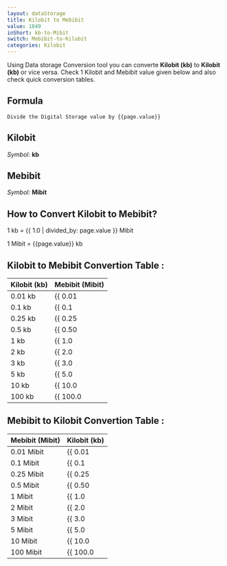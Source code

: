 ```yaml
---
layout: dataStorage
title: Kilobit to Mebibit
value: 1049
inShort: kb-to-Mibit
switch: Mebibit-to-Kilobit
categories: Kilobit
---
```


Using Data storage Conversion tool you can converte **Kilobit (kb)** to **Kilobit (kb)** or vice versa. Check 1 Kilobit and Mebibit value given below and also check quick conversion tables.

## Formula
`Divide the Digital Storage value by {{page.value}}`

## Kilobit
*Symbol:* **kb**

## Mebibit
*Symbol:* **Mibit**

## How to Convert Kilobit to Mebibit?

1 kb = {{ 1.0 | divided_by: page.value }} Mibit

1 Mibit = {{page.value}} kb


## Kilobit to Mebibit Convertion Table :

| Kilobit (kb) | Mebibit (Mibit) |
| ---- | ---- |
| 0.01 kb | {{ 0.01 | divided_by: page.value }} Mibit |
| 0.1 kb | {{ 0.1 | divided_by: page.value }} Mibit |
| 0.25 kb | {{ 0.25 | divided_by: page.value }} Mibit |
| 0.5 kb | {{ 0.50 | divided_by: page.value }} Mibit |
| 1 kb | {{ 1.0 | divided_by: page.value }} Mibit |
| 2 kb | {{ 2.0 | divided_by: page.value }} Mibit |
| 3 kb | {{ 3.0 | divided_by: page.value }} Mibit |
| 5 kb | {{ 5.0 | divided_by: page.value }} Mibit |
| 10 kb | {{ 10.0 | divided_by: page.value }} Mibit |
| 100 kb | {{ 100.0 | divided_by: page.value }} Mibit |

## Mebibit to Kilobit Convertion Table :

| Mebibit (Mibit) | Kilobit (kb) |
| ---- | ---- |
| 0.01 Mibit | {{ 0.01 | times: page.value }} kb |
| 0.1 Mibit | {{ 0.1 | times: page.value }} kb |
| 0.25 Mibit | {{ 0.25 | times: page.value }} kb |
| 0.5 Mibit | {{ 0.50 | times: page.value }} kb |
| 1 Mibit | {{ 1.0 | times: page.value }} kb |
| 2 Mibit | {{ 2.0 | times: page.value }} kb |
| 3 Mibit | {{ 3.0 | times: page.value }} kb |
| 5 Mibit | {{ 5.0 | times: page.value }} kb |
| 10 Mibit | {{ 10.0 | times: page.value }} kb |
| 100 Mibit | {{ 100.0 | times: page.value }} kb |


<script>
document.getElementById('selectInput')[2].selected = true
document.getElementById('selectOutput')[7].selected = true
</script>
